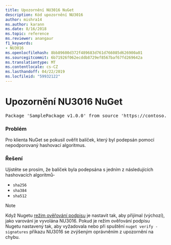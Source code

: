 ```yaml
---
title: Upozornění NU3016 NuGet
description: Kód upozornění NU3016
author: mishra14
ms.author: karann
ms.date: 8/16/2018
ms.topic: reference
ms.reviewer: anangaur
f1_keywords:
- NU3016
ms.openlocfilehash: 8bb89600d372f489683d761d766085d626900a01
ms.sourcegitcommit: 6b71926f062ecddb8729ef8567baf67fd269642a
ms.translationtype: MT
ms.contentlocale: cs-CZ
ms.lasthandoff: 04/22/2019
ms.locfileid: "59932122"
---
```

# <a name="nuget-warning-nu3016"></a>Upozornění NU3016 NuGet

<pre>Package 'SamplePackage v1.0.0' from source 'https://contoso.com/index.json': The package hash uses an unsupported hash algorithm.</pre>

### <a name="issue"></a>Problém

Pro klienta NuGet se pokusil ověřit balíček, který byl podepsán pomocí nepodporovaný hashovací algoritmus.


### <a name="solution"></a>Řešení

Ujistěte se prosím, že balíček byla podepsána s jedním z následujících hashovacích algoritmů- 
* `sha256`
* `sha384`
* `sha512`


> [!Note]
> Když Nugetu [režim ověřování podpisu](https://docs.microsoft.com/en-us/nuget/consume-packages/installing-signed-packages#configure-package-signature-requirements) je nastavit tak, aby přijímal (výchozí), jako varování je vyvolána NU3016. Pokud je režim ověřování podpisu Nugetu nastavený tak, aby vyžadovala nebo při spuštění `nuget verify -signatures` příkazu NU3016 se zvýšeným oprávněním z upozornění na chybu. 